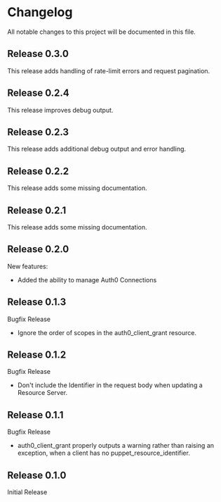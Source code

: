 # Changelog

All notable changes to this project will be documented in this file.

## Release 0.3.0
This release adds handling of rate-limit errors and request pagination.

## Release 0.2.4
This release improves debug output.

## Release 0.2.3
This release adds additional debug output and error handling.

## Release 0.2.2
This release adds some missing documentation.

## Release 0.2.1
This release adds some missing documentation.

## Release 0.2.0
New features:

* Added the ability to manage Auth0 Connections

## Release 0.1.3
Bugfix Release

* Ignore the order of scopes in the auth0_client_grant resource.

## Release 0.1.2
Bugfix Release

* Don't include the Identifier in the request body when updating a Resource Server.

## Release 0.1.1
Bugfix Release

* auth0_client_grant properly outputs a warning rather than raising an
  exception, when a client has no puppet_resource_identifier.

## Release 0.1.0

Initial Release